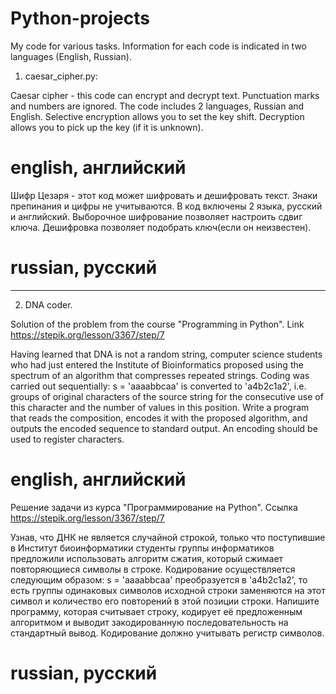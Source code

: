 # Python-projects

My code for various tasks.
Information for each code is indicated in two languages ​​(English, Russian).


1) caesar_cipher.py:

Сaesar cipher - this code can encrypt and decrypt text. Punctuation marks and numbers are ignored. The code includes 2 languages, Russian and English. Selective encryption allows you to set the key shift.
Decryption allows you to pick up the key (if it is unknown). 
# english, английский

Шифр Цезаря - этот код может шифровать и дешифровать текст. Знаки препинания и цифры не учитываются. В код включены 2 языка, русский и английский. Выборочное шифрование позволяет настроить сдвиг ключа.
Дешифровка позволяет подобрать ключ(если он неизвестен). 
# russian, русский

_________________________________________________________________________________________________________________________________________________________________________________________________________________


2) DNA coder.

Solution of the problem from the course "Programming in Python". Link https://stepik.org/lesson/3367/step/7

Having learned that DNA is not a random string, computer science students who had just entered the Institute of Bioinformatics proposed using the spectrum of an algorithm that compresses repeated strings.
Coding was carried out sequentially:
s = 'aaaabbсaa' is converted to 'a4b2с1a2', i.e. groups of original characters of the source string for the consecutive use of this character and the number of values ​​in this position.
Write a program that reads the composition, encodes it with the proposed algorithm, and outputs the encoded sequence to standard output. An encoding should be used to register characters.
# english, английский

Решение задачи из курса "Программирование на Python". Ссылка https://stepik.org/lesson/3367/step/7

Узнав, что ДНК не является случайной строкой, только что поступившие в Институт биоинформатики студенты группы информатиков предложили использовать алгоритм сжатия, который сжимает повторяющиеся символы в строке.
Кодирование осуществляется следующим образом:
s = 'aaaabbсaa' преобразуется в 'a4b2с1a2', то есть группы одинаковых символов исходной строки заменяются на этот символ и количество его повторений в этой позиции строки.
Напишите программу, которая считывает строку, кодирует её предложенным алгоритмом и выводит закодированную последовательность на стандартный вывод. Кодирование должно учитывать регистр символов.
# russian, русский
